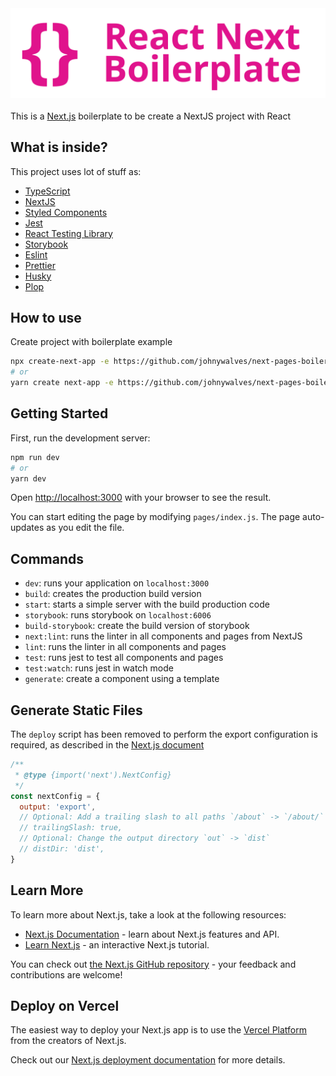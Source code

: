 <picture style="display:flex;align-items:center;justify-content:center;margin:0 0 20px;">
    <img src="https://raw.githubusercontent.com/johnywalves/next-pages-boilerplate/main/public/img/logo-gh.svg" alt="Boilerplate to React, NextJS and TypeScript" />
</picture>

This is a [Next.js](https://nextjs.org/) boilerplate to be create a NextJS project with React

## What is inside?

This project uses lot of stuff as:

- [TypeScript](https://www.typescriptlang.org/)
- [NextJS](https://nextjs.org/)
- [Styled Components](https://styled-components.com/)
- [Jest](https://jestjs.io/)
- [React Testing Library](https://testing-library.com/docs/react-testing-library/intro)
- [Storybook](https://storybook.js.org/)
- [Eslint](https://eslint.org/)
- [Prettier](https://prettier.io/)
- [Husky](https://github.com/typicode/husky)
- [Plop](https://github.com/plopjs/plop)

## How to use

Create project with boilerplate example

```bash
npx create-next-app -e https://github.com/johnywalves/next-pages-boilerplate
# or
yarn create next-app -e https://github.com/johnywalves/next-pages-boilerplate
```

## Getting Started

First, run the development server:

```bash
npm run dev
# or
yarn dev
```

Open [http://localhost:3000](http://localhost:3000) with your browser to see the result.

You can start editing the page by modifying `pages/index.js`. The page auto-updates as you edit the file.

## Commands

- `dev`: runs your application on `localhost:3000`
- `build`: creates the production build version
- `start`: starts a simple server with the build production code
- `storybook`: runs storybook on `localhost:6006`
- `build-storybook`: create the build version of storybook
- `next:lint`: runs the linter in all components and pages from NextJS
- `lint`: runs the linter in all components and pages
- `test`: runs jest to test all components and pages
- `test:watch`: runs jest in watch mode
- `generate`: create a component using a template

## Generate Static Files

The `deploy` script has been removed to perform the export configuration is required, as described in the [Next.js document](https://nextjs.org/docs/app/building-your-application/deploying/static-exports)

```javascript
/**
 * @type {import('next').NextConfig}
 */
const nextConfig = {
  output: 'export',
  // Optional: Add a trailing slash to all paths `/about` -> `/about/`
  // trailingSlash: true,
  // Optional: Change the output directory `out` -> `dist`
  // distDir: 'dist',
}
```

## Learn More

To learn more about Next.js, take a look at the following resources:

- [Next.js Documentation](https://nextjs.org/docs) - learn about Next.js features and API.
- [Learn Next.js](https://nextjs.org/learn) - an interactive Next.js tutorial.

You can check out [the Next.js GitHub repository](https://github.com/vercel/next.js/) - your feedback and contributions are welcome!

## Deploy on Vercel

The easiest way to deploy your Next.js app is to use the [Vercel Platform](https://vercel.com/import?utm_medium=default-template&filter=next.js&utm_source=create-next-app&utm_campaign=create-next-app-readme) from the creators of Next.js.

Check out our [Next.js deployment documentation](https://nextjs.org/docs/deployment) for more details.
